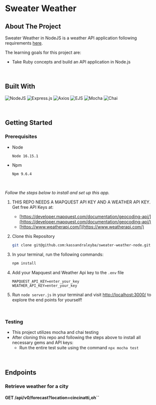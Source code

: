 # Sweater Weather

## About The Project

Sweater Weather in NodeJS is a weather API application following requirements [here](https://backend.turing.edu/module3/projects/sweater_weather/requirements).

The learning goals for this project are:

* Take Ruby concepts and build an API application in Node.js

<br />

## Built With

![NodeJS](https://img.shields.io/badge/node.js-6DA55F?style=for-the-badge&logo=node.js&logoColor=white)
![Express.js](https://img.shields.io/badge/express.js-%23404d59.svg?style=for-the-badge&logo=express&logoColor=%2361DAFB)
![Axios](https://img.shields.io/badge/Axios-%2345B8D8.svg?style=for-the-badge&logo=axios&logoColor=white)
![EJS](https://img.shields.io/badge/EJS-%23E74C3C.svg?style=for-the-badge&logo=ejs&logoColor=white)
![Mocha](https://img.shields.io/badge/Mocha-%238D6748.svg?style=for-the-badge&logo=mocha&logoColor=white)
![Chai](https://img.shields.io/badge/Chai-%23A30701.svg?style=for-the-badge&logo=chai&logoColor=white)

<br />

## Getting Started

### Prerequisites

* Node
  ```sh
  Node 16.15.1
  ```

* Npm
  ```sh
  Npm 9.6.4
  ```

<br />

_Follow the steps below to install and set up this app._

1. THIS REPO NEEDS A MAPQUEST API KEY AND A WEATHER API KEY. Get free API Keys at:
   - [https://developer.mapquest.com/documentation/geocoding-api/](https://developer.mapquest.com/documentation/geocoding-api/)
   - [https://www.weatherapi.com/](https://www.weatherapi.com/)

3. Clone this Repository
   ```sh
   git clone git@github.com:kassandraleyba/sweater-weather-node.git
   ```
4. In your terminal, run the following commands:
    ```sh
    npm install
    ```
5. Add your Mapquest and Weather Api key to the `.env` file
   ```.env
   MAPQUEST_API_KEY=enter_your_key
   WEATHER_API_KEY=enter_your_key
   ```
6. Run `node server.js` in your terminal and visit [http://localhost:3000/](http://localhost:3000/) to explore the end points for yourself!

<br />

### Testing

* This project utilizes mocha and chai testing
* After cloning this repo and following the steps above to install all necessary gems and API keys:
  * Run the entire test suite using the command `npx mocha test`

<br />

## Endpoints

### Retrieve weather for a city
#### GET /api/v0/forecast?location=cincinatti,oh``